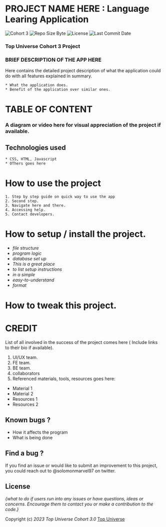 
# PROJECT NAME HERE : Language Learing Application
![Cohort 3](https://img.shields.io/node/v/mongoose )
![Repo Size Byte ](https://img.shields.io/github/repo-size/Litteup/cohort3-backend-project )
![License ](https://img.shields.io/github/license/litteup/cohort3-backend-project )
![Last Commit Date ](https://img.shields.io/github/last-commit/litteup/cohort3-backend-project )


### Top Universe Cohort 3 Project

### BRIEF DESCRIPTION OF THE APP HERE
Here contains the detailed project description of what the application could do with all features explained in summary.

    * What the application does.
    * Benefit of the application over similar ones.

# TABLE OF CONTENT

### A diagram or video here for visual appreciation of the project if available.

## Technologies used
    * CSS, HTML, Javascript
    * OThers goes here

# How to use the project 
    1. Step by step guide on quick way to use the app
    2. Second step.
    3. Navigate here and there.
    4. Accessing help.
    5. Contact developers.

# How to setup / install the project.
* _file structure_
* _program logic_
* _database set up_
* _This is a great place_
* _to list setup instructions_
* _in a simple_
* _easy-to-understand_
* _format_

# How to tweak this project.

# CREDIT
List of all involved in the success of the project comes here ( Include links to their bio if available).
1. UI/UX team.
2. FE team.
3. BE team.
4. collaborators 
5. Referenced materials, tools, resources goes here:
* Material 1
* Material 2
* Resources 1
* Resources 2

## Known bugs ?
* How it affects the program
* What is being done
## Find a bug ?

If you find an issue or would like to submit an improvement to this project, you could reach out to @solomonmarvel97 on twitter.

## License
_{what to do if users run into any issues or have questions, ideas or concerns.  Encourage them to contact you or make a contribution to the code.}_



Copyright (c) _2023_ _Top Universe Cohort 3.0_ [Top Universe](https://topuniverse.org/)
